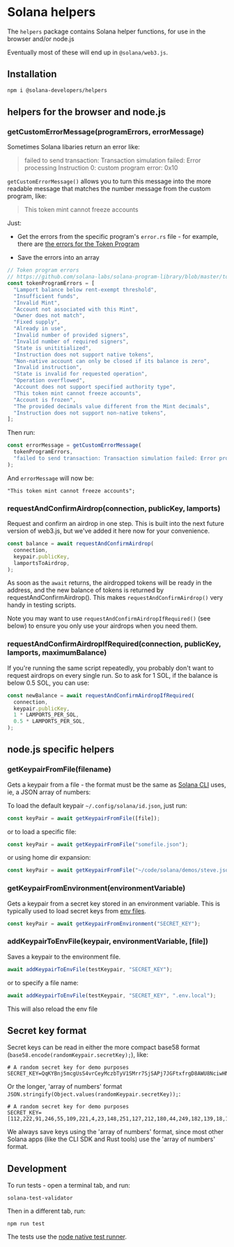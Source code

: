 # Solana helpers

The `helpers` package contains Solana helper functions, for use in the browser and/or node.js

Eventually most of these will end up in `@solana/web3.js`.

## Installation

```bash
npm i @solana-developers/helpers
```

## helpers for the browser and node.js

### getCustomErrorMessage(programErrors, errorMessage)

Sometimes Solana libaries return an error like:

> failed to send transaction: Transaction simulation failed: Error processing Instruction 0: custom program error: 0x10

`getCustomErrorMessage()` allows you to turn this message into the more readable message that matches the number message from the custom program, like:

> This token mint cannot freeze accounts

Just:

- Get the errors from the specific program's `error.rs` file - for example, there are [the errors for the Token Program](https://github.com/solana-labs/solana-program-library/blob/master/token/program/src/error.rs)

- Save the errors into an array

```typescript
// Token program errors
// https://github.com/solana-labs/solana-program-library/blob/master/token/program/src/error.rs
const tokenProgramErrors = [
  "Lamport balance below rent-exempt threshold",
  "Insufficient funds",
  "Invalid Mint",
  "Account not associated with this Mint",
  "Owner does not match",
  "Fixed supply",
  "Already in use",
  "Invalid number of provided signers",
  "Invalid number of required signers",
  "State is unititialized",
  "Instruction does not support native tokens",
  "Non-native account can only be closed if its balance is zero",
  "Invalid instruction",
  "State is invalid for requested operation",
  "Operation overflowed",
  "Account does not support specified authority type",
  "This token mint cannot freeze accounts",
  "Account is frozen",
  "The provided decimals value different from the Mint decimals",
  "Instruction does not support non-native tokens",
];
```

Then run:

```typescript
const errorMessage = getCustomErrorMessage(
  tokenProgramErrors,
  "failed to send transaction: Transaction simulation failed: Error processing Instruction 0: custom program error: 0x10",
);
```

And `errorMessage` will now be:

```
"This token mint cannot freeze accounts";
```

### requestAndConfirmAirdrop(connection, publicKey, lamports)

Request and confirm an airdrop in one step. This is built into the next future version of web3.js, but we've added it here now for your convenience.

```typescript
const balance = await requestAndConfirmAirdrop(
  connection,
  keypair.publicKey,
  lamportsToAirdrop,
);
```

As soon as the `await` returns, the airdropped tokens will be ready in the address, and the new balance of tokens is returned by requestAndConfirmAirdrop(). This makes `requestAndConfirmAirdrop()` very handy in testing scripts.

Note you may want to use `requestAndConfirmAirdropIfRequired()` (see below) to ensure you only use your airdrops when you need them.

### requestAndConfirmAirdropIfRequired(connection, publicKey, lamports, maximumBalance)

If you're running the same script repeatedly, you probably don't want to request airdrops on every single run. So to ask for 1 SOL, if the balance is below 0.5 SOL, you can use:

```typescript
const newBalance = await requestAndConfirmAirdropIfRequired(
  connection,
  keypair.publicKey,
  1 * LAMPORTS_PER_SOL,
  0.5 * LAMPORTS_PER_SOL,
);
```

## node.js specific helpers

### getKeypairFromFile(filename)

Gets a keypair from a file - the format must be the same as [Solana CLI](https://docs.solana.com/wallet-guide/file-system-wallet) uses, ie, a JSON array of numbers:

To load the default keypair `~/.config/solana/id.json`, just run:

```typescript
const keyPair = await getKeypairFromFile([file]);
```

or to load a specific file:

```typescript
const keyPair = await getKeypairFromFile("somefile.json");
```

or using home dir expansion:

```typescript
const keyPair = await getKeypairFromFile("~/code/solana/demos/steve.json");
```

### getKeypairFromEnvironment(environmentVariable)

Gets a keypair from a secret key stored in an environment variable. This is typically used to load secret keys from [env files](https://stackoverflow.com/questions/68267862/what-is-an-env-or-dotenv-file-exactly).

```typescript
const keyPair = await getKeypairFromEnvironment("SECRET_KEY");
```

### addKeypairToEnvFile(keypair, environmentVariable, [file])

Saves a keypair to the environment file.

```typescript
await addKeypairToEnvFile(testKeypair, "SECRET_KEY");
```

or to specify a file name:

```typescript
await addKeypairToEnvFile(testKeypair, "SECRET_KEY", ".env.local");
```

This will also reload the env file

## Secret key format

Secret keys can be read in either the more compact base58 format (`base58.encode(randomKeypair.secretKey);`), like:

```
# A random secret key for demo purposes
SECRET_KEY=QqKYBnj5mcgUsS4vrCeyMczbTyV1SMrr7SjSAPj7JGFtxfrgD8AWU8NciwHNCbmkscbvj4HdeEen42GDBSHCj1N
```

Or the longer, 'array of numbers' format `JSON.stringify(Object.values(randomKeypair.secretKey));`:

```
# A random secret key for demo purposes
SECRET_KEY=[112,222,91,246,55,109,221,4,23,148,251,127,212,180,44,249,182,139,18,13,209,208,6,7,193,210,186,249,148,237,237,1,70,118,1,153,238,134,239,75,187,96,101,138,147,130,181,71,22,82,44,217,194,122,59,208,134,119,98,53,136,108,44,105]
```

We always save keys using the 'array of numbers' format, since most other Solana apps (like the CLI SDK and Rust tools) use the 'array of numbers' format.

## Development

To run tests - open a terminal tab, and run:

```
solana-test-validator
```

Then in a different tab, run:

```
npm run test
```

The tests use the [node native test runner](https://blog.logrocket.com/exploring-node-js-native-test-runner/).
